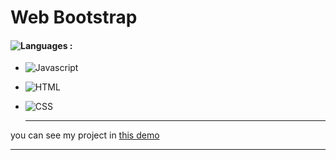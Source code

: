 # Web Bootstrap

#### ![Languages](https://img.shields.io/github/languages/count/zeynab-jalalian/Web-Bootstrap-) :
 - ![Javascript](https://img.shields.io/badge/javascript-yellow)
 - ![HTML](https://img.shields.io/badge/Html-orange)
 - ![CSS](https://img.shields.io/badge/Css-blue)
   
   ---
 you can see my project in [this demo](https://zeynab-jalalian.github.io/Web-Bootstrap-/)
  ___
